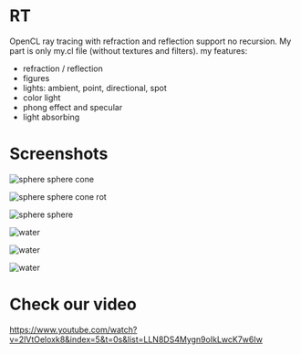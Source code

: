 # RT
OpenCL ray tracing with refraction and reflection support no recursion. My part is only my.cl file (without textures and filters).
my features:
 * refraction / reflection
 * figures
 * lights: ambient, point, directional, spot
 * color light
 * phong effect and specular
 * light absorbing

# Screenshots

![sphere sphere cone](https://github.com/iradchenua/RT/blob/master/some.jpeg)

![sphere sphere cone rot](https://github.com/iradchenua/RT/blob/master/some_rot.jpeg)

![sphere sphere](https://github.com/iradchenua/RT/blob/master/spheres.jpeg)

![water](https://github.com/iradchenua/RT/blob/master/water.jpeg)

![water](https://github.com/iradchenua/RT/blob/master/water2.png)

![water](https://github.com/iradchenua/RT/blob/master/water3.png)

# Check our video
https://www.youtube.com/watch?v=2lVtOeloxk8&index=5&t=0s&list=LLN8DS4Mygn9oIkLwcK7w6Iw
